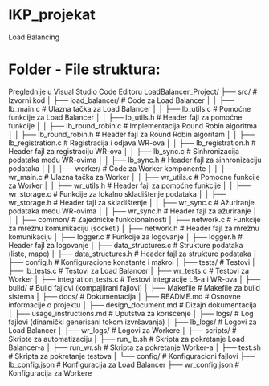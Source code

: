 # IKP_projekat
Load Balancing


# Folder - File struktura:
Preglednije u Visual Studio Code Editoru
LoadBalancer_Project/
├── src/                       # Izvorni kod
│   ├── load_balancer/         # Code za Load Balancer
│   │   ├── lb_main.c          # Ulazna tačka za Load Balancer
│   │   ├── lb_utils.c         # Pomoćne funkcije za Load Balancer
│   │   ├── lb_utils.h         # Header fajl za pomoćne funkcije
│   │   ├── lb_round_robin.c   # Implementacija Round Robin algoritma
│   │   ├── lb_round_robin.h   # Header fajl za Round Robin algoritam
│   │   ├── lb_registration.c  # Registracija i odjava WR-ova
│   │   ├── lb_registration.h  # Header fajl za registraciju WR-ova
│   │   ├── lb_sync.c          # Sinhronizacija podataka među WR-ovima
│   │   ├── lb_sync.h          # Header fajl za sinhronizaciju podataka
│   |
│   ├── worker/                # Code za Worker komponente
│   │   ├── wr_main.c          # Ulazna tačka za Worker
│   │   ├── wr_utils.c         # Pomoćne funkcije za Worker
│   │   ├── wr_utils.h         # Header fajl za pomoćne funkcije
│   │   ├── wr_storage.c       # Funkcije za lokalno skladištenje podataka
│   │   ├── wr_storage.h       # Header fajl za skladištenje
│   │   ├── wr_sync.c          # Ažuriranje podataka među WR-ovima
│   │   ├── wr_sync.h          # Header fajl za ažuriranje
│   │
│   ├── common/                # Zajedničke funkcionalnosti
│       ├── network.c          # Funkcije za mrežnu komunikaciju (socketi)
│       ├── network.h          # Header fajl za mrežnu komunikaciju
│       ├── logger.c           # Funkcije za logovanje
│       ├── logger.h           # Header fajl za logovanje
│       ├── data_structures.c  # Strukture podataka (liste, mape)
│       ├── data_structures.h  # Header fajl za strukture podataka
│       ├── config.h           # Konfiguracione konstante i makroi
│
├── tests/                     # Testovi
│   ├── lb_tests.c             # Testovi za Load Balancer
│   ├── wr_tests.c             # Testovi za Worker
│   ├── integration_tests.c    # Testovi integracije LB-a i WR-ova
│
├── build/                     # Build fajlovi (kompajlirani fajlovi)
│   ├── Makefile               # Makefile za build sistema
│
├── docs/                      # Dokumentacija
│   ├── README.md              # Osnovne informacije o projektu
│   ├── design_document.md     # Dizajn dokumentacija
│   ├── usage_instructions.md  # Uputstva za korišćenje
│
├── logs/                      # Log fajlovi (dinamički generisani tokom izvršavanja)
│   ├── lb_logs/               # Logovi za Load Balancer
│   ├── wr_logs/               # Logovi za Workere
│
├── scripts/                   # Skripte za automatizaciju
│   ├── run_lb.sh              # Skripta za pokretanje Load Balancer-a
│   ├── run_wr.sh              # Skripta za pokretanje Worker-a
│   ├── test.sh                # Skripta za pokretanje testova
│
└── config/                    # Konfiguracioni fajlovi
    ├── lb_config.json         # Konfiguracija za Load Balancer
    ├── wr_config.json         # Konfiguracija za Workere
